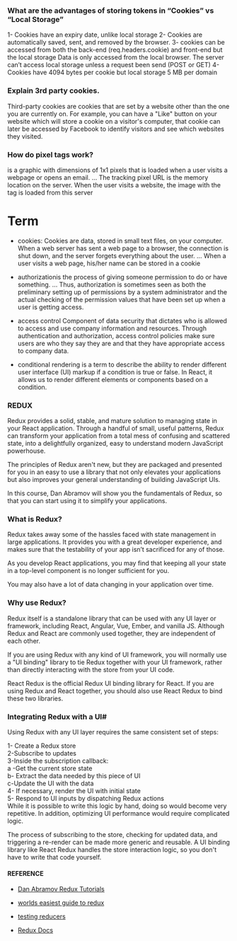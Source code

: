 ### What are the advantages of storing tokens in “Cookies” vs “Local Storage”

1- Cookies have an expiry date, unlike local storage
2- Cookies are automatically saved, sent, and removed by the browser.
3- cookies can be accessed from both the back-end (req.headers.cookie) and front-end but the local   storage Data is only accessed from the local browser. The server can’t access local storage unless a  request been send (POST or GET)
4- Cookies have 4094 bytes per cookie but local storage 5 MB per domain


### Explain 3rd party cookies.

Third-party cookies are cookies that are set by a website other than the one you are currently on. For example, you can have a "Like" button on your website which will store a cookie on a visitor's computer, that cookie can later be accessed by Facebook to identify visitors and see which websites they visited.


### How do pixel tags work?

 is a graphic with dimensions of 1x1 pixels that is loaded when a user visits a webpage or opens an email. ... The tracking pixel URL is the memory location on the server. When the user visits a website, the image with the tag is loaded from this server


# Term 

* cookies: Cookies are data, stored in small text files, on your computer. When a web server has sent a web page to a browser, the connection is shut down, and the server forgets everything about the user. ... When a user visits a web page, his/her name can be stored in a cookie

* authorizationis the process of giving someone permission to do or have something. ... Thus, authorization is sometimes seen as both the preliminary setting up of permissions by a system administrator and the actual checking of the permission values that have been set up when a user is getting access.

* access control  Component of data security that dictates who is allowed to access and use company information and resources. Through authentication and authorization, access control policies make sure users are who they say they are and that they have appropriate access to company data.

* conditional rendering  is a term to describe the ability to render different user interface (UI) markup if a condition is true or false. In React, it allows us to render different elements or components based on a condition.



### REDUX 

Redux provides a solid, stable, and mature solution to managing state in your React application. Through a handful of small, useful patterns, Redux can transform your application from a total mess of confusing and scattered state, into a delightfully organized, easy to understand modern JavaScript powerhouse.

The principles of Redux aren't new, but they are packaged and presented for you in an easy to use a library that not only elevates your applications but also improves your general understanding of building JavaScript UIs.

In this course, Dan Abramov will show you the fundamentals of Redux, so that you can start using it to simplify your applications.

### What is Redux? 

Redux takes away some of the hassles faced with state management in large applications. It provides you with a great developer experience, and makes sure that the testability of your app isn’t sacrificed for any of those.

As you develop React applications, you may find that keeping all your state in a top-level component is no longer sufficient for you.

You may also have a lot of data changing in your application over time.


### Why use Redux? 

Redux itself is a standalone library that can be used with any UI layer or framework, including React, Angular, Vue, Ember, and vanilla JS. Although Redux and React are commonly used together, they are independent of each other.

If you are using Redux with any kind of UI framework, you will normally use a "UI binding" library to tie Redux together with your UI framework, rather than directly interacting with the store from your UI code.

React Redux is the official Redux UI binding library for React. If you are using Redux and React together, you should also use React Redux to bind these two libraries.

### Integrating Redux with a UI#
Using Redux with any UI layer requires the same consistent set of steps:

1- Create a Redux store <br>
2-Subscribe to updates <br>
3-Inside the subscription callback: <br>
 a -Get the current store state <br>
 b- Extract the data needed by this piece of UI <br>
 c-Update the UI with the data <br>
4- If necessary, render the UI with initial state <br>
5- Respond to UI inputs by dispatching Redux actions <br>
While it is possible to write this logic by hand, doing so would become very repetitive. In addition, optimizing UI performance would require complicated logic.

The process of subscribing to the store, checking for updated data, and triggering a re-render can be made more generic and reusable. A UI binding library like React Redux handles the store interaction logic, so you don't have to write that code yourself.




#### REFERENCE

* [  Dan Abramov Redux Tutorials](https://egghead.io/courses/fundamentals-of-redux-course-from-dan-abramov-bd5cc867)

* [worlds easiest guide to redux](https://www.freecodecamp.org/news/understanding-redux-the-worlds-easiest-guide-to-beginning-redux-c695f45546f6/)
* [testing reducers](https://medium.com/@netxm/testing-redux-reducers-with-jest-6653abbfe3e1 )
 * [Redux Docs](https://redux.js.org/) 